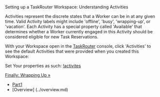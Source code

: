 Setting up a TaskRouter Workspace: Understanding Activities

Activities represent the discrete states that a Worker can be in at any given time. Valid Activity labels might include 'offline', 'busy', 'wrapping-up', or 'vacation'. Each Activity has a special property called 'Available' that determines whether a Worker currently engaged in this Activity should be considered eligible for new Task Reservations.

With your Workspace open in the [TaskRouter](https://www.twilio.com/console/taskrouter/workspaces) console, click 'Activities' to see the default Activities that were provided when you created this Workspace:

Set Your properties as such:
[!activites](images/activities.png)

[Finally: Wrapping Up »](part1-g-wrapping-up.md)

- [Part1](part1.md)
- [Overview] (../overview.md)
